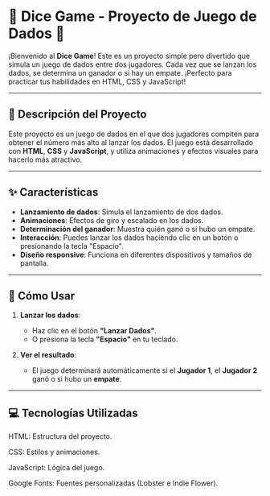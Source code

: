 # 🎲 Dice Game - Proyecto de Juego de Dados 🎲

¡Bienvenido al **Dice Game**! Este es un proyecto simple pero divertido que simula un juego de dados entre dos jugadores. Cada vez que se lanzan los dados, se determina un ganador o si hay un empate. ¡Perfecto para practicar tus habilidades en HTML, CSS y JavaScript!


---

## 🎯 Descripción del Proyecto

Este proyecto es un juego de dados en el que dos jugadores compiten para obtener el número más alto al lanzar los dados. El juego está desarrollado con **HTML**, **CSS** y **JavaScript**, y utiliza animaciones y efectos visuales para hacerlo más atractivo.

---

## ✨ Características

- **Lanzamiento de dados**: Simula el lanzamiento de dos dados.
- **Animaciones**: Efectos de giro y escalado en los dados.
- **Determinación del ganador**: Muestra quién ganó o si hubo un empate.
- **Interacción**: Puedes lanzar los dados haciendo clic en un botón o presionando la tecla "Espacio".
- **Diseño responsive**: Funciona en diferentes dispositivos y tamaños de pantalla.

---

## 🚀 Cómo Usar

1. **Lanzar los dados**:
   - Haz clic en el botón **"Lanzar Dados"**.
   - O presiona la tecla **"Espacio"** en tu teclado.

2. **Ver el resultado**:
   - El juego determinará automáticamente si el **Jugador 1**, el **Jugador 2** ganó o si hubo un **empate**.

---

## 💻 Tecnologías Utilizadas
HTML: Estructura del proyecto.

CSS: Estilos y animaciones.

JavaScript: Lógica del juego.

Google Fonts: Fuentes personalizadas (Lobster e Indie Flower).

